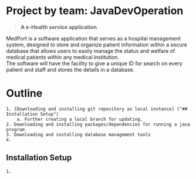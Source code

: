 # Project by team: JavaDevOperation
   > **A e-Health service application**
<p>MedPort is a software application that serves as a hospital management system, designed to store and organize patient information within a secure database that allows users to easily manage the status and welfare of medical patients within any medical institution. <br>The software will have the facility to give a unique ID for search on every patient and staff and stores the details in a database.</p>


# Outline
    1. [Downloading and installing git repository as local instance] ("## Installation Setup")
        a. Further creating a local branch for updating.
    2. Downloading and installing packages/dependencies for running a java program
    3. Downloading and installing database management tools 
    4. 



## Installation Setup
    1. 
